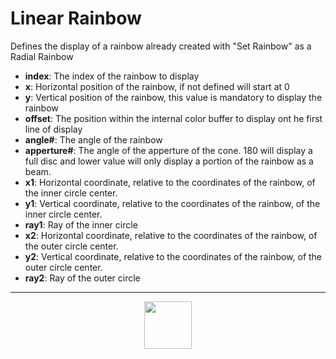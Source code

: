 # Linear Rainbow
Defines the display of a rainbow already created with "Set Rainbow" as a Radial Rainbow
- **index**: The index of the rainbow to display
- **x**: Horizontal position of the rainbow, if not defined will start at 0
- **y**: Vertical position of the rainbow, this value is mandatory to display the rainbow
- **offset**: The position within the internal color buffer to display ont he first line of display
- **angle#**: The angle of the rainbow
- **apperture#**: The angle of the apperture of the cone. 180 will display a full disc and lower value will only display a portion of the rainbow as a beam.
- **x1**: Horizontal coordinate, relative to the coordinates of the rainbow, of the inner circle center.
- **y1**: Vertical coordinate, relative to the coordinates of the rainbow, of the inner circle center.
- **ray1**: Ray of the inner circle
- **x2**: Horizontal coordinate, relative to the coordinates of the rainbow, of the outer circle center.
- **y2**: Vertical coordinate, relative to the coordinates of the rainbow, of the outer circle center.
- **ray2**: Ray of the outer circle
---
<p align="center"><img valign="middle" width="76px" src="https://drive.google.com/uc?export=view&id=1c2KO0LJpvMS9X9CAGV6dOfciR7OWhdKA" /></p>